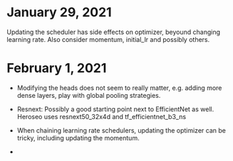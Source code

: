# January 29, 2021
Updating the scheduler has side effects on optimizer, beyound changing learning rate.
Also consider momentum, initial_lr and possibly others.

# February 1, 2021
- Modifying the heads does not seem to really matter, e.g. adding more dense layers,
  play with global pooling strategies.
    
- Resnext: Possibly a good starting point next to EfficientNet as well.
Heroseo uses resnext50_32x4d and tf_efficientnet_b3_ns

- When chaining learning rate schedulers, updating the optimizer can be tricky, including updating the momentum.

- 
